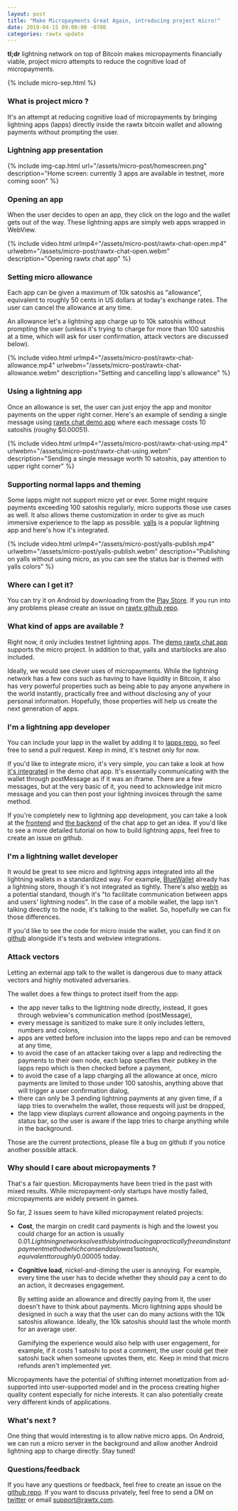 ```yaml
---
layout: post
title: "Make Micropayments Great Again, introducing project micro!"
date: 2019-04-15 09:00:00 -0700
categories: rawtx update
---
```


**tl;dr** lightning network on top of Bitcoin makes micropayments financially
viable, project micro attempts to reduce the cognitive load of micropayments.

{% include micro-sep.html %}

### What is project micro ?

It's an attempt at reducing cognitive load of micropayments by bringing
lightning apps (lapps) directly inside the rawtx bitcoin wallet and allowing payments
without prompting the user.

### Lightning app presentation

{% include img-cap.html url="/assets/micro-post/homescreen.png"
 description="Home screen: currently 3 apps are available in testnet, more coming soon" %}

### Opening an app

When the user decides to open an app, they click on the logo and the wallet gets
out of the way. These lightning apps are simply web apps wrapped in WebView.

{% include video.html
 urlmp4="/assets/micro-post/rawtx-chat-open.mp4"
 urlwebm="/assets/micro-post/rawtx-chat-open.webm"
 description="Opening rawtx chat app" %}

### Setting micro allowance

Each app can be given a maximum of 10k satoshis as "allowance", equivalent to
roughly 50 cents in US dollars at today's exchange rates. The user can cancel
the allowance at any time.

An allowance let's a lightning app charge up to 10k satoshis without prompting the user
(unless it's trying to charge for more than 100 satoshis at a time, which will
ask for user confirmation, attack vectors are discussed below).

{% include video.html
 urlmp4="/assets/micro-post/rawtx-chat-allowance.mp4"
 urlwebm="/assets/micro-post/rawtx-chat-allowance.webm"
 description="Setting and cancelling lapp's allowance" %}

### Using a lightning app

Once an allowance is set, the user can just enjoy the app and monitor payments
on the upper right corner. Here's an example of sending a single message using
[rawtx chat demo app](https://chat.rawtx.com) where each message costs 10 satoshis (roughy \$0.00051).

{% include video.html
 urlmp4="/assets/micro-post/rawtx-chat-using.mp4"
 urlwebm="/assets/micro-post/rawtx-chat-using.webm"
 description="Sending a single message worth 10 satoshis, pay attention to upper right corner" %}

### Supporting normal lapps and theming

Some lapps might not support micro yet or ever. Some might require payments
exceeding 100 satoshis regularly, micro supports those use cases as well.
It also allows theme customization in order to give as much immersive experience
to the lapp as possible. [yalls](https://testnet.yalls.org) is a popular
lightning app and here's how it's integrated.

{% include video.html
 urlmp4="/assets/micro-post/yalls-publish.mp4"
 urlwebm="/assets/micro-post/yalls-publish.webm"
 description="Publishing on yalls without using micro, as you can see the status bar is themed with yalls colors" %}

### Where can I get it?

You can try it on Android by downloading from the
[Play Store](https://play.google.com/store/apps/details?id=com.rtxwallet&utm_source=micropost&utm_campaign=homepage).
If you run into any problems please create an issue on [rawtx github repo](https://github.com/rawtxapp/rawtxapp).

### What kind of apps are available ?

Right now, it only includes testnet lightning apps. The
[demo rawtx chat app](https://chat.rawtx.com/) supports the micro project. In
addition to that, yalls and starblocks are also included.

Ideally, we would see clever uses of micropayments. While the lightning network
has a few cons such as having to have liquidity in Bitcoin, it also has very
powerful properties such as being able to pay anyone anywhere in the world
instantly, practically free and without disclosing any of your personal
information. Hopefully, those properties will help us create the next generation
of apps.

### I'm a lightning app developer

You can include your lapp in the wallet by adding it to [lapps repo](https://github.com/rawtxapp/lapps),
so feel free to send a pull request. Keep in mind, it's testnet only for now.

If you'd like to integrate micro, it's very simple, you can take a look at how
[it's integrated](https://github.com/rawtxapp/chat/blob/master/src/Micro.tsx) in the demo chat app.
It's essentially communicating with the wallet through postMessage as if it was
an iframe. There are a few messages, but at the very basic of it, you need to
acknowledge init micro message and you can then post your lightning invoices
through the same method.

If you're completely new to lightning app development, you can take a look
at the [frontend](https://github.com/rawtxapp/chat/tree/master) and
[the backend](https://github.com/rawtxapp/chat-backend) of the chat app to get
an idea. If you'd like to see a more detailed tutorial on how to build lightning
apps, feel free to create an issue on github.

### I'm a lightning wallet developer

It would be great to see micro and lightning apps integrated into all the
lightning wallets in a standardized way. For example, [BlueWallet](https://bluewallet.io/)
already has a lightning store, though it's not integrated as tightly. There's
also [webln](https://github.com/joule-labs/webln) as a potential
standard, though it's "to facilitate communication between apps and users' lightning nodes".
In the case of a mobile wallet, the lapp isn't talking directly to the node, it's
talking to the wallet. So, hopefully we can fix those differences.

If you'd like to see the code for micro inside the wallet, you can find it on
[github](https://github.com/rawtxapp/rawtxapp/tree/master/src/micro/Micro.js) alongside
it's tests and webview integrations.

### Attack vectors

Letting an external app talk to the wallet is dangerous due to many attack vectors
and highly motivated adversaries.

The wallet does a few things to protect itself from the app:

- the app never talks to the lightning node directly, instead, it goes through
  webview's communication method (postMessage),
- every message is sanitized to make sure it only includes letters, numbers and
  colons,
- apps are vetted before inclusion into the lapps repo and can be removed at any
  time,
- to avoid the case of an attacker taking over a lapp and redirecting the payments
  to their own node, each lapp specifies their pubkey in the lapps repo which is
  then checked before a payment,
- to avoid the case of a lapp charging all the allowance at once, micro payments
  are limited to those under 100 satoshis, anything above that will trigger a user
  confirmation dialog,
- there can only be 3 pending lightning payments at any given time, if a lapp
  tries to overwhelm the wallet, those requests will just be dropped,
- the lapp view displays current allowance and ongoing payments in the status
  bar, so the user is aware if the lapp tries to charge anything while in the
  background.

Those are the current protections, please file a bug on github if you notice
another possible attack.

### Why should I care about micropayments ?

That's a fair question. Micropayments have been tried in the past with mixed
results. While micropayment-only startups have mostly failed, micropayments
are widely present in games.

So far, 2 issues seem to have killed micropayment related projects:

- **Cost**, the margin on credit card payments is high and the lowest you could charge
  for an action is usually 0.01$. Lightning network solves this by introducing a
practically free and instant payment method which can send as low as 1 satoshi,
equivalent to roughly 0.00005$ today.
- **Cognitive load**, nickel-and-diming the user is annoying. For example, every
  time the user has to decide whether they should pay a cent to do an action, it
  decreases engagement.

  By setting aside an allowance and directly paying from it,
  the user doesn't have to think about payments. Micro lightning apps should be
  designed in such a way that the user can do many actions with the 10k satoshis
  allowance. Ideally, the 10k satoshis should last the whole month for an average
  user.

  Gamifying the experience would also help with user engagement, for example, if
  it costs 1 satoshi to post a comment, the user could get their satoshi back
  when someone upvotes them, etc. Keep in mind that micro refunds aren't implemented
  yet.

Micropayments have the potential of shifting internet monetization from ad-supported
into user-supported model and in the process creating higher quality content especially
for niche interests. It can also potentially create very different kinds of
applications.

### What's next ?

One thing that would interesting is to allow native micro apps. On
Android, we can run a micro server in the background and allow another Android
lightning app to charge directly. Stay tuned!

### Questions/feedback

If you have any questions or feedback, feel free to create an issue on the
[github repo](https://github.com/rawtxapp/rawtxapp). If you want to discuss
privately, feel free to send a DM on [twitter](https://twitter.com/rawtxapp) or
email support@rawtx.com.
